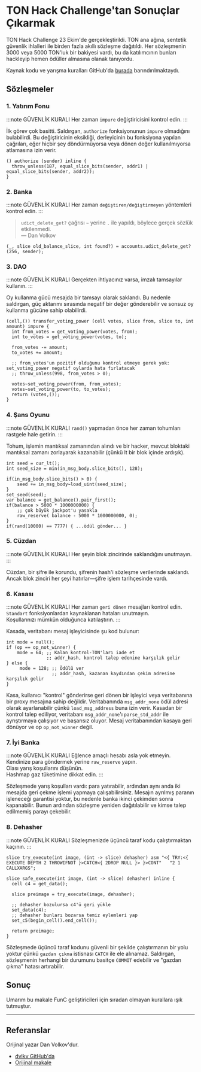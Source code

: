 # TON Hack Challenge'tan Sonuçlar Çıkarmak

TON Hack Challenge 23 Ekim'de gerçekleştirildi. TON ana ağına, sentetik güvenlik ihlalleri ile birden fazla akıllı sözleşme dağıtıldı. Her sözleşmenin 3000 veya 5000 TON'luk bir bakiyesi vardı, bu da katılımcının bunları hackleyip hemen ödüller almasına olanak tanıyordu.

Kaynak kodu ve yarışma kuralları GitHub'da [burada](https://github.com/ton-blockchain/hack-challenge-1) barındırılmaktaydı.

## Sözleşmeler

### 1. Yatırım Fonu

:::note GÜVENLİK KURALI
Her zaman `impure` değiştiricisini kontrol edin.
:::

İlk görev çok basitti. Saldırgan, `authorize` fonksiyonunun `impure` olmadığını bulabilirdi. Bu değiştiricinin eksikliği, derleyicinin bu fonksiyona yapılan çağrıları, eğer hiçbir şey döndürmüyorsa veya dönen değer kullanılmıyorsa atlamasına izin verir.

```func
() authorize (sender) inline {
  throw_unless(187, equal_slice_bits(sender, addr1) | equal_slice_bits(sender, addr2));
}
```

### 2. Banka

:::note GÜVENLİK KURALI
Her zaman `değiştiren/değiştirmeyen` yöntemleri kontrol edin.
:::

> `udict_delete_get?` çağrısı `~` yerine `.` ile yapıldı, böylece gerçek sözlük etkilenmedi.  
> — Dan Volkov

```func
(_, slice old_balance_slice, int found?) = accounts.udict_delete_get?(256, sender);
```

### 3. DAO

:::note GÜVENLİK KURALI
Gerçekten ihtiyacınız varsa, imzalı tamsayılar kullanın.
:::

Oy kullanma gücü mesajda bir tamsayı olarak saklandı. Bu nedenle saldırgan, güç aktarımı sırasında negatif bir değer gönderebilir ve sonsuz oy kullanma gücüne sahip olabilirdi.

```func
(cell,()) transfer_voting_power (cell votes, slice from, slice to, int amount) impure {
  int from_votes = get_voting_power(votes, from);
  int to_votes = get_voting_power(votes, to);

  from_votes -= amount;
  to_votes += amount;

  ;; from_votes'un pozitif olduğunu kontrol etmeye gerek yok: set_voting_power negatif oylarda hata fırlatacak
  ;; throw_unless(998, from_votes > 0);

  votes~set_voting_power(from, from_votes);
  votes~set_voting_power(to, to_votes);
  return (votes,());
}
```

### 4. Şans Oyunu

:::note GÜVENLİK KURALI
`rand()` yapmadan önce her zaman tohumları rastgele hale getirin.
:::

Tohum, işlemin mantıksal zamanından alındı ve bir hacker, mevcut bloktaki mantıksal zamanı zorlayarak kazanabilir (çünkü lt bir blok içinde ardışık).

```func
int seed = cur_lt();
int seed_size = min(in_msg_body.slice_bits(), 128);

if(in_msg_body.slice_bits() > 0) {
    seed += in_msg_body~load_uint(seed_size);
}
set_seed(seed);
var balance = get_balance().pair_first();
if(balance > 5000 * 1000000000) {
    ;; çok büyük jackpot'u yasakla
    raw_reserve( balance - 5000 * 1000000000, 0);
}
if(rand(10000) == 7777) { ...ödül gönder... }
```

### 5. Cüzdan

:::note GÜVENLİK KURALI
Her şeyin blok zincirinde saklandığını unutmayın.
:::

Cüzdan, bir şifre ile korundu, şifrenin hash'i sözleşme verilerinde saklandı. Ancak blok zinciri her şeyi hatırlar—şifre işlem tarihçesinde vardı.

### 6. Kasası

:::note GÜVENLİK KURALI
Her zaman `geri dönen` mesajları kontrol edin.  
`Standart` fonksiyonlardan kaynaklanan hataları unutmayın.  
Koşullarınızı mümkün olduğunca katılaştırın.
:::

Kasada, veritabanı mesaj işleyicisinde şu kod bulunur:

```func
int mode = null();
if (op == op_not_winner) {
    mode = 64; ;; Kalan kontrol-TON'ları iade et
               ;; addr_hash, kontrol talep edenine karşılık gelir
} else {
     mode = 128; ;; Ödülü ver
                 ;; addr_hash, kazanan kaydından çekim adresine karşılık gelir
}
```

Kasa, kullanıcı "kontrol" gönderirse geri dönen bir işleyici veya veritabanına bir proxy mesajına sahip değildir. Veritabanında `msg_addr_none` ödül adresi olarak ayarlanabilir çünkü `load_msg_address` buna izin verir. Kasadan bir kontrol talep ediliyor, veritabanı `msg_addr_none`'ı `parse_std_addr` ile ayrıştırmaya çalışıyor ve başarısız oluyor. Mesaj veritabanından kasaya geri dönüyor ve op `op_not_winner` değil.

### 7. İyi Banka

:::note GÜVENLİK KURALI
Eğlence amaçlı hesabı asla yok etmeyin.  
Kendinize para göndermek yerine `raw_reserve` yapın.  
Olası yarış koşullarını düşünün.  
Hashmap gaz tüketimine dikkat edin.
:::

Sözleşmede yarış koşulları vardı: para yatırabilir, ardından aynı anda iki mesajda geri çekme işlemi yapmaya çalışabilirsiniz. Mesajın ayrılmış paranın işleneceği garantisi yoktur, bu nedenle banka ikinci çekimden sonra kapanabilir. Bunun ardından sözleşme yeniden dağıtılabilir ve kimse talep edilmemiş parayı çekebilir.

### 8. Dehasher

:::note GÜVENLİK KURALI
Sözleşmenizde üçüncü taraf kodu çalıştırmaktan kaçının.
:::

```func
slice try_execute(int image, (int -> slice) dehasher) asm "<{ TRY:<{ EXECUTE DEPTH 2 THROWIFNOT }>CATCH<{ 2DROP NULL }> }>CONT"   "2 1 CALLXARGS";

slice safe_execute(int image, (int -> slice) dehasher) inline {
  cell c4 = get_data();

  slice preimage = try_execute(image, dehasher);

  ;; dehasher bozulursa c4'ü geri yükle
  set_data(c4);
  ;; dehasher bunları bozarsa temiz eylemleri yap
  set_c5(begin_cell().end_cell());

  return preimage;
}
```

Sözleşmede üçüncü taraf kodunu güvenli bir şekilde çalıştırmanın bir yolu yoktur çünkü `gazdan çıkma` istisnası `CATCH` ile ele alınamaz. Saldırgan, sözleşmenin herhangi bir durumunu basitçe `COMMIT` edebilir ve "gazdan çıkma" hatası artırabilir.

## Sonuç

Umarım bu makale FunC geliştiricileri için sıradan olmayan kurallara ışık tutmuştur.

---

## Referanslar

Orijinal yazar Dan Volkov'dur.

- [dvlkv GitHub'da](https://github.com/dvlkv)
- [Orijinal makale](https://dev.to/dvlkv/drawing-conclusions-from-ton-hack-challenge-1aep)